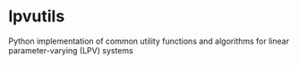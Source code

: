 # lpvutils
Python implementation of common utility functions and algorithms for linear parameter-varying (LPV) systems
